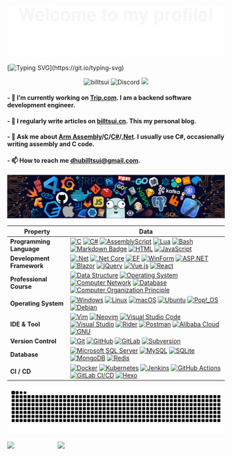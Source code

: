 ![](assets/Bottom_up.svg)



<!--my-ticker-->    
[![Typing SVG](https://readme-typing-svg.herokuapp.com?color=%2336BCF7&center=true&vCenter=true&width=800&size=30&lines=Hi+there+👋,+I+am+Bill+Tsui.;Over+10+years+of+programming+experience;)](https://git.io/typing-svg)
    

<p align="center"> <img src="https://komarev.com/ghpvc/?username=billtsui&label=Visitors&color=0e75b6&style=flat" alt="billtsui" /> <img alt="Discord" src="https://img.shields.io/discord/143867839282020352?link=https%3A%2F%2Fdiscord.com%2Fusers%2Fbi4aas" alt="Discord" />
<img src="https://img.shields.io/badge/status-updating-FF1493">
</p>




#### - 🔭 I’m currently working on **[Trip.com](https://www.trip.com)**. I am a backend software development engineer.

#### - 📝 I regularly write articles on **[billtsui.cn](https://www.billtsui.cn)**. This my personal blog.

#### - 💬 Ask me about **[Arm Assembly](https://developer.arm.com/documentation/den0042/0100/Introduction-to-Assembly-Language)/[C](https://en.wikipedia.org/wiki/The_C_Programming_Language)/[C#](https://dotnet.microsoft.com/en-us/languages/csharp)/[.Net](https://dotnet.microsoft.com/en-us/)**. I usually use C#, occasionally writing assembly and C code.

#### - 📫 How to reach me **dhubilltsui@gmail.com**.

<!--header picture-->
![](assets/header_.png)
<!-- my-skills -->
|Property|Data|
|------- |----|
|**Programming Language**|[![C](https://img.shields.io/badge/C-00599C?logo=c&logoColor=fff)](#) [![C#](https://custom-icon-badges.demolab.com/badge/C%23-%23512BD4.svg?logo=cshrp)](#) [![AssemblyScript](https://img.shields.io/badge/Assembly-007AAC?logo=assemblyscript)](#)  [![Lua](https://img.shields.io/badge/Lua-%232C2D72.svg?logo=lua)](#) [![Bash](https://img.shields.io/badge/Bash-4EAA25?logo=gnubash&logoColor=fff)](#) [![Markdown Badge](https://img.shields.io/badge/-Markdown-2088FF?style=flat&logo=Markdown)](#) [![HTML](https://img.shields.io/badge/HTML-00a96f.svg?logo=html5)](#) [![JavaScript](https://img.shields.io/badge/JavaScript-426576?logo=javascript)](#) |
|**Development Framework**| [![.Net](https://img.shields.io/badge/.NET-512BD4?logo=dotnet)](#) [![.Net Core](https://img.shields.io/badge/.NET_Core-512BD4?logo=dotnet)](#) [![EF](https://img.shields.io/badge/Entity_Framework-512BD4?logo=.Net)](#) [![WinForm](https://img.shields.io/badge/WinForm-512BD4?logo=.Net)](#) [![ASP.NET](https://img.shields.io/badge/ASP.NET-512BD4?logo=.Net)](#) [![Blazor](https://img.shields.io/badge/Blazor-512BD4?logo=blazor&logoColor=fff)](#) [![jQuery](https://img.shields.io/badge/jQuery-0769AD?logo=jquery&logoColor=fff)](#) [![Vue.js](https://img.shields.io/badge/Vue.js-4FC08D?logo=vuedotjs&logoColor=fff)](#) [![React](https://img.shields.io/badge/React-%2320232a.svg?logo=react&logoColor=%2361DAFB)](#)|
|**Professional Course**|[![Data Structure](https://img.shields.io/badge/Data_Structure-1A0F99)](#) [![Operating System](https://img.shields.io/badge/Operating_System-4C8CBF)](#) [![Computer Network](https://img.shields.io/badge/Computer_Network-E34F55)](#) [![Database](https://img.shields.io/badge/Database-004400)](#) [![Computer Organization Principle](https://img.shields.io/badge/Computer_Organization_Principle-66F)](#)|
|**Operating System**| [![Windows](https://custom-icon-badges.demolab.com/badge/Windows-0078D6?logo=windows11)](#) [![Linux](https://img.shields.io/badge/Linux-F86F35B?logo=linux&logoColor=111111)](#) [![macOS](https://img.shields.io/badge/macOS-245dcf?logo=apple&logoColor=fff)](#) [![Ubuntu](https://img.shields.io/badge/Ubuntu-E95420?logo=ubuntu&logoColor=fff)](#) [![Pop!_OS](https://img.shields.io/badge/Pop!__OS-48B9C7?logo=popos&logoColor=fff)](#) [![Debian](https://img.shields.io/badge/Debian-A81D33?logo=debian&logoColor=fff)](#)|
|**IDE & Tool**|[![Vim](https://img.shields.io/badge/Vim-%232F80ED.svg?logo=vim)](#) [![Neovim](https://img.shields.io/badge/Neovim-57A143?logo=neovim&logoColor=fff)](#) [![Visual Studio Code](https://custom-icon-badges.demolab.com/badge/Visual%20Studio%20Code-0078d7.svg?logo=vsc)](#) [![Visual Studio](https://custom-icon-badges.demolab.com/badge/Visual%20Studio-5C2D91.svg?&logo=visualstudio)](#) [![Rider](https://img.shields.io/badge/Rider-000?logo=rider&logoColor=fff)](#) [![Postman](https://img.shields.io/badge/Postman-FF6C37?logo=postman&logoColor=white)](#) [![Alibaba Cloud](https://img.shields.io/badge/Alibaba%20Cloud-%23FF6701.svg?logo=alibabacloud&logoColor=white)](#) [![GNU](https://img.shields.io/badge/GNU-123456?logo=gnu&logoColor=white)](#)|
|**Version Control**| [![Git](https://img.shields.io/badge/Git-F05032?logo=git&logoColor=fff)](#) [![GitHub](https://img.shields.io/badge/GitHub-%23121011.svg?logo=github&logoColor=white)](#) [![GitLab](https://img.shields.io/badge/GitLab-FC6D26?logo=gitlab&logoColor=fff)](#) [![Subversion](https://img.shields.io/badge/Subversion-5e1fc3?logo=subversion&logoColor=fff)](#)|
|**Database**|[![Microsoft SQL Server](https://custom-icon-badges.demolab.com/badge/Microsoft%20SQL%20Server-a31203?logo=mssqlserver-white)](#) [![MySQL](https://img.shields.io/badge/MySQL-7055BE?logo=mysql&logoColor=fff)](#) [![SQLite](https://img.shields.io/badge/SQLite-559400?logo=sqlite&logoColor=fff)](#) [![MongoDB](https://img.shields.io/badge/MongoDB-C54BB5?logo=mongodb&logoColor=fff)](#) [![Redis](https://img.shields.io/badge/Redis-fe473d?logo=redis&logoColor=fff)](#)|
|**CI / CD**| [![Docker](https://img.shields.io/badge/Docker-2496ED?logo=docker&logoColor=fff)](#) [![Kubernetes](https://img.shields.io/badge/Kubernetes-323CE5?logo=kubernetes&logoColor=fff)](#) [![Jenkins](https://img.shields.io/badge/Jenkins-D24939?logo=jenkins&logoColor=fff)](#) [![GitHub Actions](https://img.shields.io/badge/GitHub_Actions-208899?logo=githubactions&logoColor=fff)](#) [![GitLab CI/CD](https://img.shields.io/badge/GitLab_CI/CD-2d5ac5?logo=gitlab&logoColor=fff)](#) [![Hexo](https://img.shields.io/badge/Hexo-0E83CD?logo=hexo&logoColor=fff)](#)|



![Bill's github activity graph](https://raw.githubusercontent.com/billtsui/billtsui/output/github-snake.svg)

<div style="display: flex; flex-direction: row; width: 100%; gap: 20%;">
    <img src="https://github-readme-stats.vercel.app/api/top-langs/?username=billtsui&layout=compact" style="height: 160px;"/>
    <img src="https://github-readme-stats.vercel.app/api?username=billtsui&show_icons=true" style="height: 160px;"/>
</div>